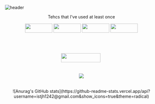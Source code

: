 ![header](https://capsule-render.vercel.app/api?type=waving&color=auto&height=300&section=header&text=itsjh's%20Tech&fontSize=90)
<p align = 'center'> Tehcs that I've used at least once </p>
<p align = 'center'>
  <img src="https://img.shields.io/badge/Python-3766AB?style=flat-square&logo=Python&logoColor=white" height = '30' width = '90'/>
  <img src="https://img.shields.io/badge/Java-007396?style=flat-square&logo=Java&logoColor=white" height = '30' width = '90'/>
  <img src="https://img.shields.io/badge/C-F26822?style=flat-square&logo=C&logoColor=white" height = '30' width = '90'/>
  <img src="https://img.shields.io/badge/JavaScirpt-007396?style=flat-square&logo=JavaScript&logoColor=white" height = '30' width = '90'/>
</p>
<br><br><br>
<div align = 'center'>
  <a href = 'https://www.instagram.com/its___jh/'>
    <img src="https://img.shields.io/badge/Instagram-E4405F?style=flat-square&logo=Instagram&logoColor=white&link=https://www.instagram.com/its___jh/" height = '30' width = '130'/></a>&nbsp
  <br><br><br>
  <a href="https://hits.seeyoufarm.com"><img src="https://hits.seeyoufarm.com/api/count/incr/badge.svg?url=https%3A%2F%2Fgithub.com%2Fitsjh1242&count_bg=%2379C83D&title_bg=%23555555&icon=ghostery.svg&icon_color=%23E7E7E7&title=hits&edge_flat=false"/></a>
  <br><br><br>
  ![Anurag's GitHub stats](https://github-readme-stats.vercel.app/api?username=istjh1242@gmail.com&show_icons=true&theme=radical)
</div>
